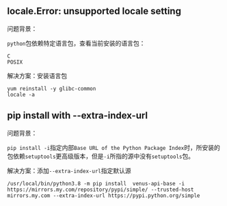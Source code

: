 ## locale.Error: unsupported locale setting
问题背景：

`python`包依赖特定语言包，查看当前安装的语言包：
```# locale -a
C
POSIX
```


解决方案：安装语言包


```
yum reinstall -y glibc-common
locale -a
```



## pip install with --extra-index-url
问题背景：

`pip install -i`指定内部`Base URL of the Python Package Index`时，所安装的包依赖`setuptools`更高级版本，但是`-i`所指的源中没有`setuptools`包。


解决方案：添加`--extra-index-url`指定默认源

`/usr/local/bin/python3.8 -m pip install  venus-api-base -i https://mirrors.my.com/repository/pypi/simple/ --trusted-host mirrors.my.com --extra-index-url https://pypi.python.org/simple`
